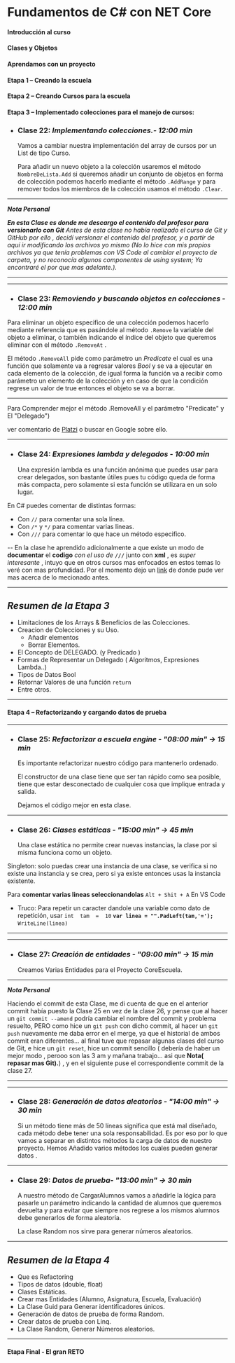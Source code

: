 ﻿
# Fundamentos de **C#** con NET Core

#### Introducción al curso

#### Clases y Objetos

#### Aprendamos con un proyecto

#### Etapa 1 – Creando la escuela

#### Etapa 2 – Creando Cursos para la escuela

#### Etapa 3 – Implementado colecciones para el manejo de cursos:


-  ### Clase 22: *Implementando colecciones.- 12:00 min*

	Vamos a cambiar nuestra implementación del array de cursos por un List de tipo Curso. 
	
	Para añadir un nuevo objeto a la colección usaremos el método `NombreDeLista.Add` si queremos añadir un conjunto de objetos en forma de colección podemos hacerlo mediante el método `.AddRange` y para remover todos los miembros de la colección usamos el método `.Clear`.
----
***Nota Personal***

***En esta Clase es donde me descargo el contenido del profesor para versionarlo con Git*** *Antes de esta clase no 		había realizado el curso de Git y GitHub por ello , decidí versionar el contenido del profesor, y a partir de aquí ir modificando los archivos yo mismo (No lo hice con mis propios archivos ya que tenía problemas con VS Code al cambiar el proyecto de carpeta, y no reconocía algunos componentes de using system; Ya encontraré el por que mas adelante.).*

---
---
- ### Clase 23: *Removiendo y buscando objetos en colecciones - 12:00 min*

Para eliminar un objeto especifico de una colección podemos hacerlo mediante referencia que es pasándole al método `.Remove` la variable del objeto a eliminar, o también indicando el índice del objeto que queremos eliminar con el método `.RemoveAt` .   

El método `.RemoveAll` pide como parámetro un *Predicate* el cual es una función que solamente va a regresar valores *Bool* y se va a ejecutar en cada elemento de la colección, de igual forma la función va a recibir como parámetro un elemento de la colección y en caso de que la condición regrese un valor de true entonces el objeto se va a borrar.

---
Para Comprender mejor el método .RemoveAll y el parámetro "Predicate" y El "Delegado") 

ver comentario de [Platzi](https://platzi.com/comentario/436623/) o buscar en Google sobre ello.

---
- ### Clase 24: *Expresiones lambda y delegados - 10:00 min*

	Una expresión lambda es una función anónima que puedes usar para crear delegados, son bastante útiles pues tu código queda de forma más compacta, pero solamente si esta función se utilizara en un solo lugar.

En C# puedes comentar de distintas formas:

-   Con  `//`  para comentar una sola línea.
-   Con  `/*`  y  `*/`  para comentar varias líneas.
-   Con  `///`  para comentar lo que hace un método especifico.

--	En la clase he aprendido adicionalmente a que existe un modo de **documentar** el **codigo** *con el uso de* **`///`** junto con **xml** , es *super interesante* , intuyo que en otros cursos mas enfocados en estos temas lo veré con mas profundidad. Por el momento dejo un [link](https://docs.microsoft.com/es-es/dotnet/csharp/codedoc) de donde pude ver mas acerca de lo mecionado antes.

---
## *Resumen de la Etapa 3*

- Limitaciones de los Arrays & Beneficios de las Colecciones.
- Creacion de Colecciones y su Uso.
	- Añadir elementos
	- Borrar Elementos.
- El Concepto de DELEGADO. (y Predicado )
- Formas de Representar un Delegado ( Algoritmos, Expresiones Lambda..)
- Tipos de Datos Bool 
- Retornar Valores de una función `return`
- Entre otros.

---
#### Etapa 4 – Refactorizando y cargando datos de prueba
  ---
- ### Clase 25: *Refactorizar a escuela engine - "08:00 min" -> 15 min*

	Es importante refactorizar nuestro código para mantenerlo ordenado.

	El constructor de una clase tiene que ser tan rápido como sea posible, tiene que estar desconectado de cualquier cosa que implique entrada y salida.
	
	Dejamos el código mejor en esta clase.


---
- ### Clase 26: *Clases estáticas - "15:00 min" -> 45 min*

	Una clase estática no permite crear nuevas instancias, la clase por si misma funciona como un objeto.
	
Singleton:  solo puedas crear una instancia de una clase, se verifica si no existe una instancia y se crea, pero si ya existe entonces usas la instancia existente.

Para **comentar varias lineas seleccionandolas** `Alt + Shit + A` En VS Code 

- Truco: Para repetir un caracter dandole una variable como dato de repetición, usar 
`int  tam  =  10`
**`var linea = "".PadLeft(tam,'=');`** 
`WriteLine(linea)`

---

---
- ### Clase 27: *Creación de entidades - "09:00 min" -> 15 min*

	Creamos Varias Entidades para el Proyecto CoreEscuela.

---

***Nota Personal***

Haciendo el commit de esta Clase, me di cuenta de que en el anterior commit había puesto la Clase 25 en vez de la clase 26, y pense que al hacer un `git commit --amend` podría cambiar el nombre del commit y problema resuelto, PERO como hice un `git push` con dicho commit, al hacer un `git push` nuevamente me daba error en el merge, ya que el historial de ambos commit eran diferentes... al final tuve que repasar algunas clases del curso de Git, e hice un `git reset`, hice un commit sencillo ( debería de haber un mejor modo , perooo son las 3 am y mañana trabajo... asi que **Nota( repasar mas Git).**) , y en el siguiente puse el correspondiente commit de la clase 27.

---
---
- ### Clase 28: *Generación de datos aleatorios - "14:00 min" -> 30 min*

	Si un método tiene más de 50 líneas significa que está mal diseñado, cada método debe tener una sola responsabilidad. Es por eso por lo que vamos a separar en distintos métodos la carga de datos de nuestro 	proyecto.
	Hemos Añadido varios métodos los cuales pueden generar datos .

---
- ### Clase 29: *Datos de prueba- "13:00 min" -> 30 min*

	A nuestro método de CargarAlumnos vamos a añadirle la lógica para pasarle un parámetro indicando la cantidad de alumnos que queremos devuelta y para evitar que siempre nos regrese a los mismos alumnos debe generarlos de forma aleatoria.

	La clase Random nos sirve para generar números aleatorios.

---
## *Resumen de la Etapa 4*

- Que es Refactoring
- Tipos de datos (double, float)
- Clases Estáticas.
- Crear mas Entidades (Alumno, Asignatura, Escuela, Evaluación)
- La Clase Guid para Generar identificadores únicos.
- Generación de datos de prueba de forma Random.
- Crear datos de prueba con Linq.
- La Clase Random, Generar Números aleatorios.

---
#### Etapa Final - El gran RETO

